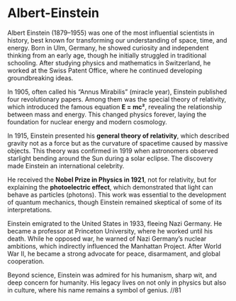 # Albert-Einstein
Albert Einstein (1879–1955) was one of the most influential scientists in history, best known for transforming our understanding of space, time, and energy. Born in Ulm, Germany, he showed curiosity and independent thinking from an early age, though he initially struggled in traditional schooling. After studying physics and mathematics in Switzerland, he worked at the Swiss Patent Office, where he continued developing groundbreaking ideas.

In 1905, often called his “Annus Mirabilis” (miracle year), Einstein published four revolutionary papers. Among them was the special theory of relativity, which introduced the famous equation **E = mc²**, revealing the relationship between mass and energy. This changed physics forever, laying the foundation for nuclear energy and modern cosmology.

In 1915, Einstein presented his **general theory of relativity**, which described gravity not as a force but as the curvature of spacetime caused by massive objects. This theory was confirmed in 1919 when astronomers observed starlight bending around the Sun during a solar eclipse. The discovery made Einstein an international celebrity.

He received the **Nobel Prize in Physics in 1921**, not for relativity, but for explaining the **photoelectric effect**, which demonstrated that light can behave as particles (photons). This work was essential to the development of quantum mechanics, though Einstein remained skeptical of some of its interpretations.

Einstein emigrated to the United States in 1933, fleeing Nazi Germany. He became a professor at Princeton University, where he worked until his death. While he opposed war, he warned of Nazi Germany’s nuclear ambitions, which indirectly influenced the Manhattan Project. After World War II, he became a strong advocate for peace, disarmament, and global cooperation.

Beyond science, Einstein was admired for his humanism, sharp wit, and deep concern for humanity. His legacy lives on not only in physics but also in culture, where his name remains a symbol of genius. //81


